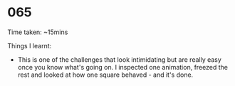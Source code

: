 # 065

Time taken: ~15mins

Things I learnt:

* This is one of the challenges that look intimidating but are really easy
once you know what's going on. I inspected one animation, freezed the rest
and looked at how one square behaved - and it's done.
